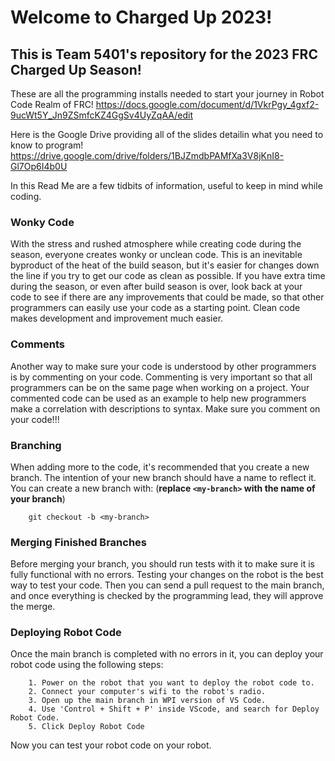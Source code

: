 # Welcome to Charged Up 2023!

## This is Team 5401's repository for the 2023 FRC Charged Up Season!

  These are all the programming installs needed to start your journey in Robot Code Realm of FRC! 
  https://docs.google.com/document/d/1VkrPgy_4gxf2-9ucWt5Y_Jn9ZSmfcKZ4GgSv4UyZqAA/edit 
  
  Here is the Google Drive providing all of the slides detailin what you need to know to program! 
  https://drive.google.com/drive/folders/1BJZmdbPAMfXa3V8jKnI8-Gl7Op6I4b0U 

  In this Read Me are a few tidbits of information, useful to keep in mind while coding.

### Wonky Code

  With the stress and rushed atmosphere while creating code during the season, everyone creates wonky or unclean code. 
  This is an inevitable byproduct of the heat of the build season, but it's easier for changes down the line if you try to get our code as clean as possible.
  If you have extra time during the season, or even after build season is over, look back at your code to see if there are any improvements that could be made, so that other programmers can easily use your code as a starting point.
  Clean code makes development and improvement much easier.

### Comments

  Another way to make sure your code is understood by other programmers is by commenting on your code.
  Commenting is very important so that all programmers can be on the same page when working on a project.
  Your commented code can be used as an example to help new programmers make a correlation with descriptions to syntax.
  Make sure you comment on your code!!!

### Branching

  When adding more to the code, it's recommended that you create a new branch. 
  The intention of your new branch should have a name to reflect it.
  You can create a new branch with: (**replace `<my-branch>` with the name of your branch**)

```
    git checkout -b <my-branch>
```

### Merging Finished Branches

  Before merging your branch, you should run tests with it to make sure it is fully functional with no errors.
  Testing your changes on the robot is the best way to test your code.
  Then you can send a pull request to the main branch, and once everything is checked by the programming lead, they will approve the merge.

### Deploying Robot Code

  Once the main branch is completed with no errors in it, you can deploy your robot code using the following steps:
```
    1. Power on the robot that you want to deploy the robot code to.
    2. Connect your computer's wifi to the robot's radio.
    3. Open up the main branch in WPI version of VS Code.
    4. Use 'Control + Shift + P' inside VScode, and search for Deploy Robot Code.
    5. Click Deploy Robot Code
```
  Now you can test your robot code on your robot.
